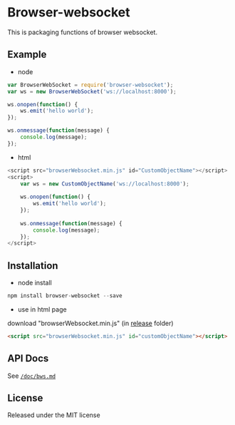# Browser-websocket

This is packaging functions of browser websocket.

## Example

- node

```js
var BrowserWebSocket = require('browser-websocket');
var ws = new BrowserWebSocket('ws://localhost:8000');

ws.onopen(function() {
    ws.emit('hello world');
});

ws.onmessage(function(message) {
    console.log(message);
});
```

- html

```js
<script src="browserWebsocket.min.js" id="CustomObjectName"></script>
<script>
    var ws = new CustomObjectName('ws://localhost:8000');
    
    ws.onopen(function() {
        ws.emit('hello world');
    });
    
    ws.onmessage(function(message) {
        console.log(message);
    });
</script>
```

## Installation

- node install

```js
npm install browser-websocket --save
```

- use in html page

download "browserWebsocket.min.js" (in [release](https://github.com/benjaminchen/browser-websocket/tree/master/release) folder)

```html
<script src="browserWebsocket.min.js" id="customObjectName"></script>
```

## API Docs

See [`/doc/bws.md`](https://github.com/benjaminchen/browser-websocket/blob/master/docs/bws.md)

## License

Released under the MIT license
